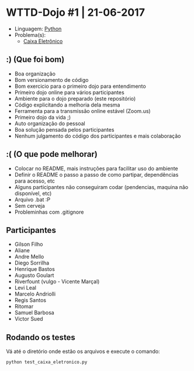 # WTTD-Dojo #1 | 21-06-2017

- Linguagem: [Python](http://www.python.org/)
- Problema(s):
    - [Caixa Eletrônico](http://dojopuzzles.com/problemas/exibe/caixa-eletronico/)


## :) (Que foi bom)

 - Boa organização
 - Bom versionamento de código
 - Bom exercicio para o primeiro dojo para entendimento
 - Primeiro dojo online para vários participantes
 - Ambiente para o dojo preparado (este repositório)
 - Código explicitando a melhoria dela mesma
 - Ferramenta para a transmissão online estável (Zoom.us)
 - Primeiro dojo da vida ;)
 - Auto organização do pessoal
 - Boa solução pensada pelos participantes
 - Nenhum julgamento do código dos participantes e mais colaboração

## :( (O que pode melhorar)

  - Colocar no README, mais instruções para facilitar uso do ambiente
  - Definir o README o passo a passo de como partipar, dependências para acesso, etc
  - Alguns participantes não conseguiram codar (pendencias, maquina não disponível, etc)
  - Arquivo .bat :P
  - Sem cerveja
  - Probleminhas com .gitignore


## Participantes

- Gilson Filho
- Aliane
- Andre Mello
- Diego Sorrilha
- Henrique Bastos
- Augusto Goulart
- Riverfount (vulgo - Vicente Marçal)
- Levi Leal
- Marcelo Andriolli
- Regis Santos
- Ritomar
- Samuel Barbosa
- Victor Sued

## Rodando os testes

Vá até o diretório onde estão os arquivos e execute o comando:

    python test_caixa_eletronico.py
